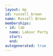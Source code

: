 ```yaml
---
layout: mp
id: russell_brown
name: Russell Brown
memberships:
- id: lab
  name: Labour Party
  start: 
  end: 
autogenerated: true
---
```

